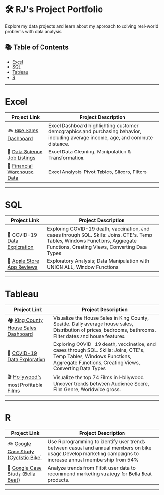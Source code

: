 # 🛠 RJ's Project Portfolio

Explore my data projects and learn about my approach to solving real-world problems with data analysis.

## 📚 Table of Contents
- [Excel](#excel)
- [SQL](#sql)
- [Tableau](#tableau)
- [R](#r)

***

# Excel

| Project Link | Project Description | 
|---|---|
|🚲 [Bike Sales Dashboard](https://github.com/reyyeezy/bike-sales-dashboard-excel)| Excel Dashboard highlighting customer demographics and purchasing behavior, including average income, age, and commute distance.|
|🧼 [Data Science Job Listings](https://github.com/reyyeezy/ds_job_listing_excel)| Excel Data Cleaning, Manipulation & Transformation.
|👟 [Financial Warehouse Data](https://github.com/reyyeezy/warehouse_financial_data) | Excel Analysis; Pivot Tables, Slicers, Filters |

***

# SQL

| Project Link | Project Description | 
|---|---|
|💊 [COVID-19 Data Exploration](https://github.com/reyyeezy/covid19-data-exploration) | Exploring COVID-19 death, vaccination, and cases through SQL. Skills: Joins, CTE's, Temp Tables, Windows Functions, Aggregate Functions, Creating Views, Converting Data Types|
|🍎 [Apple Store App Reviews](https://github.com/reyyeezy/apple_store_ratings/tree/main) | Exploratory Analysis; Data Manipulation with UNION ALL, Window Functions |

***

# Tableau

| Project Link | Project Description | 
|---|---|
|🏘 [King County House Sales Dashboard](https://public.tableau.com/app/profile/jeffrey.david/viz/KingCountyHouseSales_16900698016690/KingCountyHouseSales) | Visualize the House Sales in King County, Seattle. Daily average house sales, Distribution of prices, bedrooms, bathrooms. Filter dates and house features.
|💉 [COVID-19 Data Exploration](https://public.tableau.com/app/profile/jeffrey.david/viz/COVID-19Dashboard_16739315695520/Dashboard1) | Exploring COVID-19 death, vaccination, and cases through SQL. Skills: Joins, CTE's, Temp Tables, Windows Functions, Aggregate Functions, Creating Views, Converting Data Types|
|🎬 [Hollywood's most Profitable Films](https://public.tableau.com/app/profile/jeffrey.david/viz/HollywoodsMostProfitable_16803245086600/Dashboard1) | Visualize the top 74 Films in Hollywood. Uncover trends between Audience Score, Film Genre, Worldwide gross.

***

# R

| Project Link | Project Description | 
|---|---|
|🚲 [Google Case Study (Cyclistic Bike)](https://www.kaggle.com/code/rjeffreydavid/cyclistic-bike-share-case-study) | Use R programming to identify user trends between casual and annual members on bike usage.Develop marketing campaigns to increase annual membership from 54% |
|💪 [Google Case Study (Bella Beat)](https://www.kaggle.com/code/rjeffreydavid/bellabeat-data-analysis-in-r) | Analyze trends from Fitbit user data to recommend marketing strategy for Bella Beat products.

***
